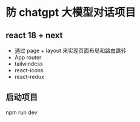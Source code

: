 # 防 chatgpt 大模型对话项目
## react 18 + next
 - 通过 page + layout 来实现页面布局和路由跳转
 - App router
 - tailwindcss
 - react-icons
 - react-redux
 
##  启动项目
npm run dev

